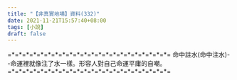 ```yaml
---
title: "【非真實地場】資料(332)"
date: 2021-11-21T15:57:40+08:00
tags: [小說]
draft: false
---
```


=\*=\*=\*=\*=\*=\*=\*=\*=\*=\*=\*=\*=\*=\*=\*=\*=\*=\*=\*=\*=\*=\*= 
命中註水(命中注水)--命運裡就像注了水一樣。形容人對自己命運平庸的自嘲。                  
=\*=\*=\*=\*=\*=\*=\*=\*=\*=\*=\*=\*=\*=\*=\*=\*=\*=\*=\*=\*=\*=\*= 